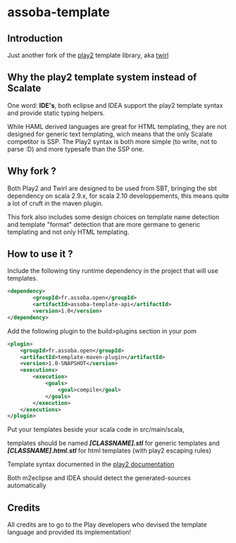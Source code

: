assoba-template
====================

Introduction
---------------------

Just another fork of the [play2](https://github.com/playframework/Play20) template library, aka [twirl](https://github.com/spray/twirl)

Why the play2 template system instead of Scalate
------------------------------------------------

One word: **IDE's**, both eclipse and IDEA support the play2 template syntax and provide static typing helpers.

While HAML derived languages are great for HTML templating, they are not designed for generic text templating, wich means that the only Scalate competitor is SSP.
The Play2 syntax is both more simple (to write, not to parse :D) and more typesafe than the SSP one.


Why fork ?
----------

Both Play2 and Twirl are designed to be used from SBT, bringing the sbt dependency on scala 2.9.x,
for scala 2.10 developpements, this means quite a lot of cruft in the maven plugin.

This fork also includes some design choices on template name detection and template "format" detection
that are more germane to generic templating and not only HTML templating.


How to use it ?
---------------

Include the following tiny runtime dependency in the project that will use templates.
```xml
<dependency>
        <groupId>fr.assoba.open</groupId>
        <artifactId>assoba-template-api</artifactId>
        <version>1.0</version>
</dependency>
```
Add the following plugin to the build>plugins section in your pom
```xml
<plugin>
    <groupId>fr.assoba.open</groupId>
    <artifactId>template-maven-plugin</artifactId>
    <version>1.0-SNAPSHOT</version>
    <executions>
        <execution>
            <goals>
                <goal>compile</goal>
            </goals>
        </execution>
    </executions>
</plugin>
```
Put your templates beside your scala code in src/main/scala,

templates should be named
    ***[CLASSNAME].stl***
for generic templates and
    ***[CLASSNAME].html.stl***
for html templates (with play2 escaping rules)

Template syntax documented in the [play2 documentation](http://www.playframework.com/documentation/2.1.1/ScalaTemplates)

Both m2eclipse and IDEA should detect the generated-sources automatically

Credits
-------

All credits are to go to the Play developers who devised the template language and provided its implementation!
